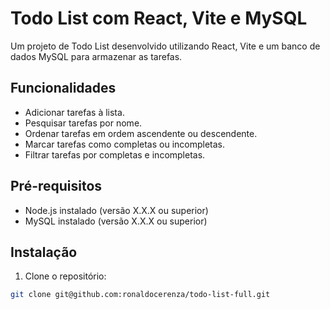 # Todo List com React, Vite e MySQL

Um projeto de Todo List desenvolvido utilizando React, Vite e um banco de dados MySQL para armazenar as tarefas.

## Funcionalidades

- Adicionar tarefas à lista.
- Pesquisar tarefas por nome.
- Ordenar tarefas em ordem ascendente ou descendente.
- Marcar tarefas como completas ou incompletas.
- Filtrar tarefas por completas e incompletas.

## Pré-requisitos

- Node.js instalado (versão X.X.X ou superior)
- MySQL instalado (versão X.X.X ou superior)

## Instalação

1. Clone o repositório:

```bash
git clone git@github.com:ronaldocerenza/todo-list-full.git
